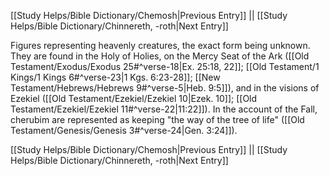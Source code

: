 [[Study Helps/Bible Dictionary/Chemosh|Previous Entry]]  ||  [[Study Helps/Bible Dictionary/Chinnereth, -roth|Next Entry]]

 Figures representing heavenly creatures, the exact form being unknown. They are found in the Holy of Holies, on the Mercy Seat of the Ark ([[Old Testament/Exodus/Exodus 25#^verse-18|Ex. 25:18, 22]]; [[Old Testament/1 Kings/1 Kings 6#^verse-23|1 Kgs. 6:23-28]]; [[New Testament/Hebrews/Hebrews 9#^verse-5|Heb. 9:5]]), and in the visions of Ezekiel ([[Old Testament/Ezekiel/Ezekiel 10|Ezek. 10]]; [[Old Testament/Ezekiel/Ezekiel 11#^verse-22|11:22]]). In the account of the Fall, cherubim are represented as keeping "the way of the tree of life" ([[Old Testament/Genesis/Genesis 3#^verse-24|Gen. 3:24]]).

[[Study Helps/Bible Dictionary/Chemosh|Previous Entry]]  ||  [[Study Helps/Bible Dictionary/Chinnereth, -roth|Next Entry]]